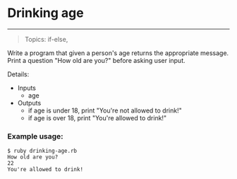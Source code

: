 # Drinking age
---

> Topics:
> if-else,

Write a program that given a person's age returns the appropriate message.
Print a question "How old are you?" before asking user input.

Details:
- Inputs
  - age
- Outputs
  - if age is under 18, print "You're not allowed to drink!"
  - if age is over 18, print "You're allowed to drink!"

### Example usage:
```
$ ruby drinking-age.rb
How old are you?
22
You're allowed to drink!
```
